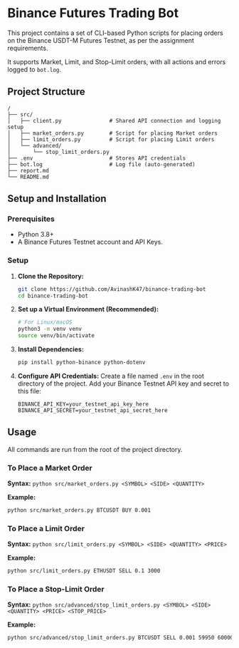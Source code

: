 # Binance Futures Trading Bot

This project contains a set of CLI-based Python scripts for placing orders on the Binance USDT-M Futures Testnet, as per the assignment requirements.

It supports Market, Limit, and Stop-Limit orders, with all actions and errors logged to `bot.log`.

## Project Structure

```
/
├── src/
│   ├── client.py               # Shared API connection and logging setup
│   ├── market_orders.py        # Script for placing Market orders
│   ├── limit_orders.py         # Script for placing Limit orders
│   └── advanced/
│       └── stop_limit_orders.py 
├── .env                        # Stores API credentials 
├── bot.log                     # Log file (auto-generated)
├── report.md                   
└── README.md                   
```

## Setup and Installation

### Prerequisites

- Python 3.8+
- A Binance Futures Testnet account and API Keys.

### Setup

1. **Clone the Repository:**

   ```sh
   git clone https://github.com/AvinashK47/binance-trading-bot
   cd binance-trading-bot
   ```

2. **Set up a Virtual Environment (Recommended):**

   ```sh
   # For Linux/macOS
   python3 -m venv venv
   source venv/bin/activate
   ```

3. **Install Dependencies:**

   ```sh
   pip install python-binance python-dotenv
   ```

4. **Configure API Credentials:**
   Create a file named `.env` in the root directory of the project. Add your Binance Testnet API key and secret to this file:
   ```
   BINANCE_API_KEY=your_testnet_api_key_here
   BINANCE_API_SECRET=your_testnet_api_secret_here
   ```

## Usage

All commands are run from the root of the project directory.

### To Place a Market Order

**Syntax:** `python src/market_orders.py <SYMBOL> <SIDE> <QUANTITY>`

**Example:**

```sh
python src/market_orders.py BTCUSDT BUY 0.001
```

### To Place a Limit Order

**Syntax:** `python src/limit_orders.py <SYMBOL> <SIDE> <QUANTITY> <PRICE>`

**Example:**

```sh
python src/limit_orders.py ETHUSDT SELL 0.1 3000
```

### To Place a Stop-Limit Order

**Syntax:** `python src/advanced/stop_limit_orders.py <SYMBOL> <SIDE> <QUANTITY> <PRICE> <STOP_PRICE>`

**Example:**

```sh
python src/advanced/stop_limit_orders.py BTCUSDT SELL 0.001 59950 60000
```
